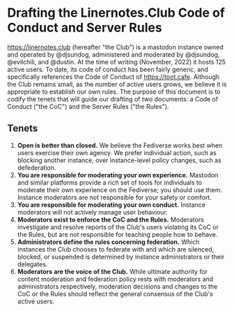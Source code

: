 # Drafting the Linernotes.Club Code of Conduct and Server Rules

https://linernotes.club (hereafter "the Club") is a mastodon instance owned and operated by @djsundog, administered and moderated by @djsundog, @evilchili, and @dustin. At the time of writing (November, 2022) it hosts 125 active users. To date, its code of conduct has been fairly generic, and specifically references the Code of Conduct of https://toot.cafe. Although the Club remains small, as the number of active users grows, we believe it is appropriate to establish our own rules. The purpose of this document is to codify the tenets that will guide our drafting of two documents: a Code of Conduct ("the CoC") and the Server Rules ("the Rules").

## Tenets

1. **Open is better than closed.** We believe the Fediverse works best when users exercise their own agency. We prefer individual action, such as blocking another instance, over instance-level policy changes, such as defederation.
1. **You are responsible for moderating your own experience.** Mastodon and similar platforms provide a rich set of tools for individuals to moderate their own experience on the Fediverse; you should use them. Instance moderators are not responsible for your safety or comfort.
1. **You are responsible for moderating your own conduct.** Instance moderators will not actively manage user behaviour. 
1. **Moderators exist to enforce the CoC and the Rules.** Moderators investigate and resolve reports of the Club's users violating its CoC or the Rules, but are not responsible for teaching people how to behave.
1. **Administrators define the rules concerning federation.** Which instances the Club chooses to federate with and which are silenced, blocked, or suspended is determined by instance administrators or their delegates.
1. **Moderators are the voice of the Club.** While ultimate authority for content moderation and federation policy rests with moderators and administrators respectively, moderation decisions and changes to the CoC or the Rules should reflect the general consensus of the Club's active users.
